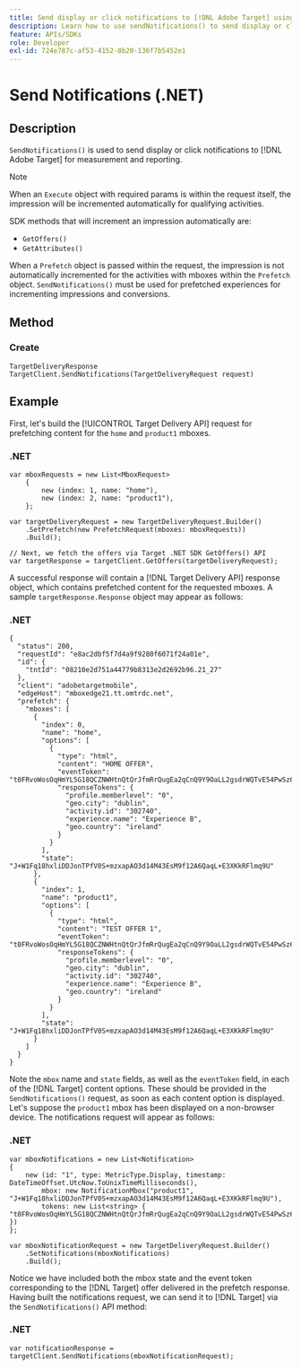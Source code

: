 ```yaml
---
title: Send display or click notifications to [!DNL Adobe Target] using the .NET SDK
description: Learn how to use sendNotifications() to send display or click notifications to [!DNL Adobe Target] for measurement and reporting.
feature: APIs/SDKs
role: Developer
exl-id: 724e787c-af53-4152-8b20-136f7b5452e1
---
```

# Send Notifications (.NET)

## Description

`SendNotifications()` is used to send display or click notifications to [!DNL Adobe Target] for measurement and reporting.

>[!NOTE]
>
>When an `Execute` object with required params is within the request itself, the impression will be incremented automatically for qualifying activities.

SDK methods that will increment an impression automatically are:

* `GetOffers()`
* `GetAttributes()`

When a `Prefetch` object is passed within the request, the impression is not automatically incremented for the activities with mboxes within the `Prefetch` object. `SendNotifications()` must be used for prefetched experiences for incrementing impressions and conversions.

## Method

### Create

```dotnet {line-numbers="true"}
TargetDeliveryResponse TargetClient.SendNotifications(TargetDeliveryRequest request)
```

## Example

First, let's build the [!UICONTROL Target Delivery API] request for prefetching content for the `home` and `product1` mboxes.

### \.NET

```dotnet {line-numbers="true"}
var mboxRequests = new List<MboxRequest>
    {
        new (index: 1, name: "home"),
        new (index: 2, name: "product1"),
    };

var targetDeliveryRequest = new TargetDeliveryRequest.Builder()
    .SetPrefetch(new PrefetchRequest(mboxes: mboxRequests))
    .Build();

// Next, we fetch the offers via Target .NET SDK GetOffers() API
var targetResponse = targetClient.GetOffers(targetDeliveryRequest);
```

A successful response will contain a [!DNL Target Delivery API] response object, which contains prefetched content for the requested mboxes. A sample `targetResponse.Response` object may appear as follows:

### \.NET

```dotnet {line-numbers="true"}
{
  "status": 200,
  "requestId": "e8ac2dbf5f7d4a9f9280f6071f24a01e",
  "id": {
    "tntId": "08210e2d751a44779b8313e2d2692b96.21_27"
  },
  "client": "adobetargetmobile",
  "edgeHost": "mboxedge21.tt.omtrdc.net",
  "prefetch": {
    "mboxes": [
      {
        "index": 0,
        "name": "home",
        "options": [
          {
            "type": "html",
            "content": "HOME OFFER",
            "eventToken": "t0FRvoWosOqHmYL5G18QCZNWHtnQtQrJfmRrQugEa2qCnQ9Y9OaLL2gsdrWQTvE54PwSz67rmXWmSnkXpSSS2Q==",
            "responseTokens": {
              "profile.memberlevel": "0",
              "geo.city": "dublin",
              "activity.id": "302740",
              "experience.name": "Experience B",
              "geo.country": "ireland"
            }
          }
        ],
        "state": "J+W1Fq18hxliDDJonTPfV0S+mzxapAO3d14M43EsM9f12A6QaqL+E3XKkRFlmq9U"
      },
      {
        "index": 1,
        "name": "product1",
        "options": [
          {
            "type": "html",
            "content": "TEST OFFER 1",
            "eventToken": "t0FRvoWosOqHmYL5G18QCZNWHtnQtQrJfmRrQugEa2qCnQ9Y9OaLL2gsdrWQTvE54PwSz67rmXWmSnkXpSSS2Q==",
            "responseTokens": {
              "profile.memberlevel": "0",
              "geo.city": "dublin",
              "activity.id": "302740",
              "experience.name": "Experience B",
              "geo.country": "ireland"
            }
          }
        ],
        "state": "J+W1Fq18hxliDDJonTPfV0S+mzxapAO3d14M43EsM9f12A6QaqL+E3XKkRFlmq9U"
      }
    ]
  }
}
```

Note the `mbox` name and `state` fields, as well as the `eventToken` field, in each of the [!DNL Target] content options. These should be provided in the `SendNotifications()` request, as soon as each content option is displayed. Let's suppose the `product1` mbox has been displayed on a non-browser device. The notifications request will appear as follows:

### \.NET

```dotnet {line-numbers="true"}
var mboxNotifications = new List<Notification>
{
    new (id: "1", type: MetricType.Display, timestamp: DateTimeOffset.UtcNow.ToUnixTimeMilliseconds(),
        mbox: new NotificationMbox("product1", "J+W1Fq18hxliDDJonTPfV0S+mzxapAO3d14M43EsM9f12A6QaqL+E3XKkRFlmq9U"),
        tokens: new List<string> { "t0FRvoWosOqHmYL5G18QCZNWHtnQtQrJfmRrQugEa2qCnQ9Y9OaLL2gsdrWQTvE54PwSz67rmXWmSnkXpSSS2Q==" })
}; 

var mboxNotificationRequest = new TargetDeliveryRequest.Builder()
    .SetNotifications(mboxNotifications)
    .Build();
```

Notice we have included both the mbox state and the event token corresponding to the [!DNL Target] offer delivered in the prefetch response. Having built the notifications request, we can send it to [!DNL Target] via the `SendNotifications()` API method:

### \.NET

```dotnet {line-numbers="true"}
var notificationResponse = targetClient.SendNotifications(mboxNotificationRequest);
```
